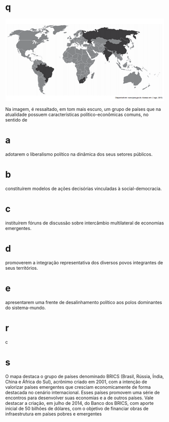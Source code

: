 # q
![](fbfae68f-37e6-b8d9-b684-4108a2647e97.png)

Na imagem, é ressaltado, em tom mais escuro, um grupo de países que na atualidade possuem características político-econômicas comuns, no sentido de

# a
adotarem o liberalismo político na dinâmica dos seus setores públicos.

# b
constituírem modelos de ações decisórias vinculadas à social-democracia.

# c
instituírem fóruns de discussão sobre intercâmbio multilateral de economias emergentes.

# d
promoverem a integração representativa dos diversos povos integrantes de seus territórios.

# e
apresentarem uma frente de desalinhamento político aos polos dominantes do sistema-mundo.

# r
c

# s
O mapa destaca o grupo de países denominado BRICS (Brasil, Rússia, Índia, China e África do Sul), acrônimo criado em 2001, com a intenção de valorizar países emergentes que cresciam economicamente de forma destacada no cenário internacional. Esses países promovem uma série de encontros para desenvolver suas economias e a de outros países. Vale destacar a criação, em julho de 2014, do Banco dos BRICS, com aporte inicial de 50 bilhões de dólares, com o objetivo de financiar obras de infraestrutura em países pobres e emergentes
